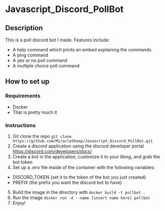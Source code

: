 # Javascript_Discord_PollBot

## Description

This is a poll discord bot I made. 
Features include:
* A help command which prints an embed explaining the commands
* A ping command
* A yes or no poll command
* A multiple choice poll command

## How to set up

### Requirements
* Docker
* That is pretty much it

### Instructions
1. Git clone the repo ``git clone https://github.com/MiracleSheep/Javascript_Discord_PollBot.git``
2. Create a discord application using the discord developer portal https://discord.com/developers/docs/
3. Create a bot in the application, customize it to your liking, and grab the bot token
4. Set up a .env file inside of the container with the following variables:
* DISCORD_TOKEN (set it to the token of the bot you just created)
* PREFIX (the prefix you want the discord bot to have)
5. Build the image in the directory with ``docker build -t pollbot .``
6. Run the image ``docker run -d --name [insert name here] pollbot``
7. Enjoy!
